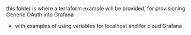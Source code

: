 this folder is where a terraform example will be provided, for provisioning Generic OAuth into Grafana
- with examples of using variables for localhost and for cloud Grafana